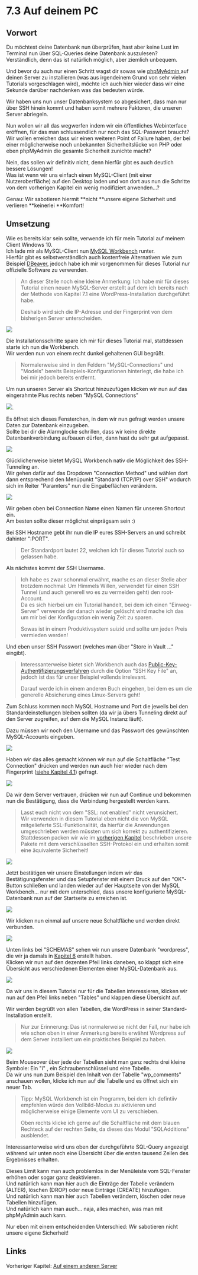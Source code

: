 # 7.3 Auf deinem PC

## Vorwort

Du möchtest deine Datenbank nun überprüfen, hast aber keine Lust im Terminal nun über SQL-Queries deine Datenbank auszulesen?  
Verständlich, denn das ist natürlich möglich, aber ziemlich unbequem.

Und bevor du auch nur einen Schritt wagst dir sowas wie [phpMyAdmin ](https://www.phpmyadmin.net/)auf deinen Server zu installieren \(was aus irgendeinem Grund von sehr vielen Tutorials vorgeschlagen wird\), möchte ich auch hier wieder dass wir eine Sekunde darüber nachdenken was das bedeuten würde.

Wir haben uns nun unser Datenbanksystem so abgesichert, dass man nur über SSH hinein kommt und haben somit mehrere Faktoren, die unseren Server abriegeln.

Nun wollen wir all das wegwerfen indem wir ein öffentliches Webinterface eröffnen, für das man schlussendlich nur noch das SQL-Passwort braucht?  
Wir wollen erreichen dass wir einen weiteren Point of Failure haben, der bei einer möglicherweise noch unbekannten Sicherheitslücke von PHP oder eben phpMyAdmin die gesamte Sicherheit zunichte macht?

Nein, das sollen wir definitiv nicht, denn hierfür gibt es auch deutlich bessere Lösungen!  
Was ist wenn wir uns einfach einen MySQL-Client \(mit einer Nutzeroberfläche\) auf den Desktop laden und von dort aus nun die Schritte von dem vorherigen Kapitel ein wenig modifiziert anwenden...?

Genau: Wir sabotieren hiermit **nicht **unsere eigene Sicherheit und verlieren **keinerlei **Komfort!

## Umsetzung

Wie es bereits klar sein sollte, verwende ich für mein Tutorial auf meinem Client Windows 10.  
Ich lade mir als MySQL-Client nun [MySQL Workbench](https://www.mysql.de/products/workbench/) runter.  
Hierfür gibt es selbstverständlich auch kostenfreie Alternativen wie zum Beispiel [DBeaver](http://dbeaver.jkiss.org/), jedoch habe ich mir vorgenommen für dieses Tutorial nur offizielle Software zu verwenden.

> An dieser Stelle noch eine kleine Anmerkung: Ich habe mir für dieses Tutorial einen neuen MySQL-Server erstellt auf dem ich bereits nach der Methode von Kapitel 7.1 eine WordPress-Installation durchgeführt habe.
>
> Deshalb wird sich die IP-Adresse und der Fingerprint von dem bisherigen Server unterscheiden.

![](/assets/connect-windows-1.png)

Die Installationsschritte spare ich mir für dieses Tutorial mal, stattdessen starte ich nun die Workbench.  
Wir werden nun von einem recht dunkel gehaltenen GUI begrüßt.

> Normalerweise sind in den Feldern "MySQL-Connections" und "Models" bereits Beispiels-Konfigurationen hinterlegt, die habe ich bei mir jedoch bereits entfernt.

Um nun unseren Server als Shortcut hinzuzufügen klicken wir nun auf das eingerahmte Plus rechts neben "MySQL Connections"

![](/assets/connect-windows-2.png).

Es öffnet sich dieses Fensterchen, in dem wir nun gefragt werden unsere Daten zur Datenbank einzugeben.  
Sollte bei dir die Alarmglocke schrillen, dass wir keine direkte Datenbankverbindung aufbauen dürfen, dann hast du sehr gut aufgepasst.

![](/assets/connect-windows-3.png)

Glücklicherweise bietet MySQL Workbench nativ die Möglichkeit des SSH-Tunneling an.  
Wir gehen dafür auf das Dropdown "Connection Method" und wählen dort dann entsprechend den Menüpunkt "Standard \(TCP/IP\) over SSH" wodurch sich im Reiter "Paramters" nun die Eingabeflächen verändern.

![](/assets/connect-windows-4.png)

Wir geben oben bei Connection Name einen Namen für unseren Shortcut ein.  
Am besten sollte dieser möglichst einprägsam sein :\)

Bei SSH Hostname gebt ihr nun die IP eures SSH-Servers an und schreibt dahinter ":PORT".

> Der Standardport lautet 22, welchen ich für dieses Tutorial auch so gelassen habe.

Als nächstes kommt der SSH Username.

> Ich habe es zwar schonmal erwähnt, mache es an dieser Stelle aber trotzdem nochmal: Um Himmels Willen, verwendet für einen SSH Tunnel \(und auch generell wo es zu vermeiden geht\) den root-Account.  
> Da es sich hierbei um ein Tutorial handelt, bei dem ich einen "Einweg-Server" verwende der danach wieder gelöscht wird mache ich das um mir bei der Konfiguration ein wenig Zeit zu sparen.
>
> Sowas ist in einem Produktivsystem suizid und sollte um jeden Preis vermieden werden!

Und eben unser SSH Passwort \(welches man über "Store in Vault ..." eingibt\).

> Interessanterweise bietet sich Workbench auch das [Public-Key-Authentifizierungsverfahren](https://de.wikipedia.org/wiki/Public-Key-Authentifizierung) durch die Option "SSH Key File" an, jedoch ist das für unser Beispiel vollends irrelevant.
>
> Darauf werde ich in einem anderen Buch eingehen, bei dem es um die generelle Absicherung eines Linux-Servers geht!

Zum Schluss kommen noch MySQL Hostname und Port die jeweils bei den Standardeinstellungen bleiben sollten \(da wir ja übers Tunneling direkt auf den Server zugreifen, auf dem die MySQL Instanz läuft\).

Dazu müssen wir noch den Username und das Passwort des gewünschten MySQL-Accounts eingeben.

![](/assets/connect-windows-5.png)

Haben wir das alles gemacht können wir nun auf die Schaltfläche "Test Connection" drücken und werden nun auch hier wieder nach dem Fingerprint \([siehe Kapitel 4.1](/mit-dem-server-verbinden.md)\) gefragt.

![](/assets/connect-windows-6.png)

Da wir dem Server vertrauen, drücken wir nun auf Continue und bekommen nun die Bestätigung, dass die Verbindung hergestellt werden kann.

> Lasst euch nicht von dem "SSL: not enabled" nicht verunsichert.  
> Wir verwenden in diesem Tutorial eben nicht die von MySQL mitgelieferte SSL-Funktionalität, da hierfür die Anwendungen umgeschrieben werden müssten um sich korrekt zu authentifizieren.  
> Stattdessen packen wir wie im [vorherigen Kapitel](/auf-einem-anderen-server.md) beschrieben unsere Pakete mit dem verschlüsselten SSH-Protokol ein und erhalten somit eine äquivalente Sicherheit!

![](/assets/connect-windows-7.png)

Jetzt bestätigen wir unsere Einstellungen indem wir das Bestätigungsfenster und das Setupfenster mit einem Druck auf den "OK"-Button schließen und landen wieder auf der Hauptseite von der MySQL Workbench... nur mit dem unterschied, dass unsere konfigurierte MySQL-Datenbank nun auf der Startseite zu erreichen ist.

![](/assets/connect-windows-8.png)

Wir klicken nun einmal auf unsere neue Schaltfläche und werden direkt verbunden.

![](/assets/connect-windows-9.png)

Unten links bei "SCHEMAS" sehen wir nun unsere Datenbank "wordpress", die wir ja damals in [Kapitel 6](/neue-datenbank-erstellen.md) erstellt haben.  
Klicken wir nun auf den dezenten Pfeil links daneben, so klappt sich eine Übersicht aus verschiedenen Elementen einer MySQL-Datenbank aus.

![](/assets/connect-windows-10.png)

Da wir uns in diesem Tutorial nur für die Tabellen interessieren, klicken wir nun auf den Pfeil links neben "Tables" und klappen diese Übersicht auf.

Wir werden begrüßt von allen Tabellen, die WordPress in seiner Standard-Installation erstellt.

> Nur zur Erinnerung: Das ist normalerweise nicht der Fall, nur habe ich wie schon oben in einer Anmerkung bereits erwähnt Wordpress auf dem Server installiert um ein praktisches Beispiel zu haben.

![](/assets/connect-windows-11.png)

Beim Mouseover über jede der Tabellen sieht man ganz rechts drei kleine Symbole: Ein "i" , ein Schraubenschlüssel und eine Tabelle.  
Da wir uns nun zum Beispiel den Inhalt von der Tabelle "wp\_comments" anschauen wollen, klicke ich nun auf die Tabelle und es öffnet sich ein neuer Tab.

> Tipp: MySQL Workbench ist ein Programm, bei dem ich defintiiv empfehlen würde den Vollbild-Modus zu aktivieren und möglicherweise einige Elemente vom UI zu verschieben.
>
> Oben rechts klicke ich gerne auf die Schaltfläche mit dem blauen Rechteck auf der rechten Seite, da dieses das Modul "SQLAdditions" ausblendet.

Interessanterweise wird uns oben der durchgeführte SQL-Query angezeigt während wir unten noch eine Übersicht über die ersten tausend Zeilen des Ergebnisses erhalten.

Dieses Limit kann man auch problemlos in der Menüleiste vom SQL-Fenster erhöhen oder sogar ganz deaktivieren.  
Und natürlich kann man hier auch die Einträge der Tabelle verändern \(ALTER\), löschen \(DROP\) oder neue Einträge \(CREATE\) hinzufügen.  
Und natürlich kann man hier auch Tabellen verändern, löschen oder neue Tabellen hinzufügen.  
Und natürlich kann man auch... naja, alles machen, was man mit phpMyAdmin auch kann.

Nur eben mit einem entscheidenden Unterschied: Wir sabotieren nicht unsere eigene Sicherheit!

## Links

Vorheriger Kapitel: [Auf einem anderen Server](/auf-einem-anderen-server.md)

